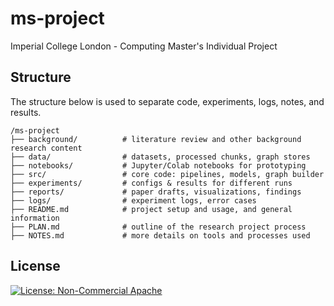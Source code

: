 # ms-project
Imperial College London - Computing Master's Individual Project

## Structure
The structure below is used to separate code, experiments, logs, notes, and results.
```
/ms-project
├── background/          # literature review and other background research content
├── data/                # datasets, processed chunks, graph stores
├── notebooks/           # Jupyter/Colab notebooks for prototyping
├── src/                 # core code: pipelines, models, graph builder
├── experiments/         # configs & results for different runs
├── reports/             # paper drafts, visualizations, findings
├── logs/                # experiment logs, error cases
├── README.md            # project setup and usage, and general information
├── PLAN.md              # outline of the research project process
├── NOTES.md             # more details on tools and processes used
```

## License
[![License: Non-Commercial Apache](https://img.shields.io/badge/license-NC--Apache%202.0-blue.svg)](./LICENSE)